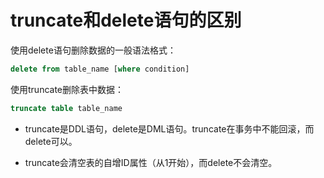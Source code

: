 # truncate和delete语句的区别

使用delete语句删除数据的一般语法格式：

```sql
delete from table_name [where condition]
```

使用truncate删除表中数据：

```sql
truncate table table_name
```

- truncate是DDL语句，delete是DML语句。truncate在事务中不能回滚，而delete可以。

- truncate会清空表的自增ID属性（从1开始），而delete不会清空。

  